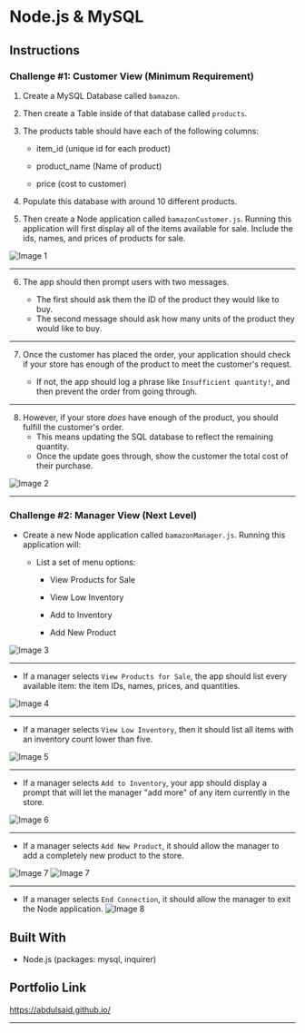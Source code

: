 # Node.js & MySQL

## Instructions

### Challenge #1: Customer View (Minimum Requirement)

1. Create a MySQL Database called `bamazon`.

2. Then create a Table inside of that database called `products`.

3. The products table should have each of the following columns:

   * item_id (unique id for each product)

   * product_name (Name of product)

   * price (cost to customer)

4. Populate this database with around 10 different products. 

5. Then create a Node application called `bamazonCustomer.js`. Running this application will first display all of the items available for sale. Include the ids, names, and prices of products for sale.


![Image 1](https://github.com/AbdulSaid/bamazon/blob/master/images/Screen%20Shot%202018-08-29%20at%206.14.18%20PM.png)

- - -

6. The app should then prompt users with two messages.

   * The first should ask them the ID of the product they would like to buy.
   * The second message should ask how many units of the product they would like to buy.


- - -

7. Once the customer has placed the order, your application should check if your store has enough of the product to meet the customer's request.

   * If not, the app should log a phrase like `Insufficient quantity!`, and then prevent the order from going through.


- - -

8. However, if your store _does_ have enough of the product, you should fulfill the customer's order.
   * This means updating the SQL database to reflect the remaining quantity.
   * Once the update goes through, show the customer the total cost of their purchase.
   
   

![Image 2](https://github.com/AbdulSaid/bamazon/blob/master/images/Screen%20Shot%202018-08-29%20at%206.14.48%20PM.png)

- - -


### Challenge #2: Manager View (Next Level)
* Create a new Node application called `bamazonManager.js`. Running this application will:

  * List a set of menu options:

    * View Products for Sale
    
    * View Low Inventory
    
    * Add to Inventory
    
    * Add New Product

![Image 3](https://github.com/AbdulSaid/bamazon/blob/master/images/image3.png)
- - -

  * If a manager selects `View Products for Sale`, the app should list every available item: the item IDs, names, prices, and quantities.

  ![Image 4](https://github.com/AbdulSaid/bamazon/blob/master/images/image4.png)

- - -

  * If a manager selects `View Low Inventory`, then it should list all items with an inventory count lower than five.

  ![Image 5](https://github.com/AbdulSaid/bamazon/blob/master/images/image5.png)

- - -

  * If a manager selects `Add to Inventory`, your app should display a prompt that will let the manager "add more" of any item currently in the store.

  ![Image 6](https://github.com/AbdulSaid/bamazon/blob/master/images/image6.png)


- - -

  * If a manager selects `Add New Product`, it should allow the manager to add a completely new product to the store.

  ![Image 7](https://github.com/AbdulSaid/bamazon/blob/master/images/image7.1.png)
   ![Image 7](https://github.com/AbdulSaid/bamazon/blob/master/images/image7.2.png)

- - -

* If a manager selects `End Connection`, it should allow the manager to exit the Node application.
![Image 8](https://github.com/AbdulSaid/bamazon/blob/master/images/image8.png)


## Built With
- Node.js (packages: mysql, inquirer)


## Portfolio Link 

https://abdulsaid.github.io/



- - -
